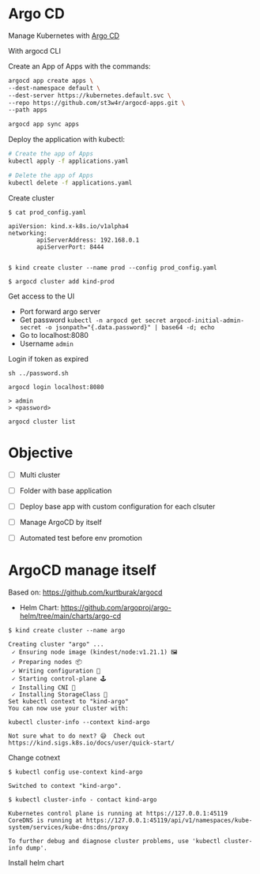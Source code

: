 # Argo CD

Manage Kubernetes with [Argo CD](https://argo-cd.readthedocs.io/en/stable/)

With argocd CLI

Create an App of Apps with the commands:

```bash
argocd app create apps \
--dest-namespace default \
--dest-server https://kubernetes.default.svc \
--repo https://github.com/st3w4r/argocd-apps.git \
--path apps

argocd app sync apps
```


Deploy the  application with kubectl:

```bash
# Create the app of Apps
kubectl apply -f applications.yaml

# Delete the app of Apps
kubectl delete -f applications.yaml
```

Create cluster

```
$ cat prod_config.yaml

apiVersion: kind.x-k8s.io/v1alpha4
networking:
        apiServerAddress: 192.168.0.1
        apiServerPort: 8444


$ kind create cluster --name prod --config prod_config.yaml

$ argocd cluster add kind-prod
```


Get access to the UI

- Port forward argo server
- Get password `kubectl -n argocd get secret argocd-initial-admin-secret -o jsonpath="{.data.password}" | base64 -d; echo`
- Go to localhost:8080
- Username `admin`


Login if token as expired

```
sh ../password.sh

argocd login localhost:8080

> admin
> <password>

argocd cluster list
```



# Objective

- [ ] Multi cluster
- [ ] Folder with base application
- [ ] Deploy base app with custom configuration for each clsuter
- [ ] Manage ArgoCD by itself
- [ ] Automated test before env promotion


# ArgoCD manage itself

Based on: https://github.com/kurtburak/argocd


- Helm Chart: https://github.com/argoproj/argo-helm/tree/main/charts/argo-cd

```
$ kind create cluster --name argo

Creating cluster "argo" ...
 ✓ Ensuring node image (kindest/node:v1.21.1) 🖼
 ✓ Preparing nodes 📦
 ✓ Writing configuration 📜
 ✓ Starting control-plane 🕹️
 ✓ Installing CNI 🔌
 ✓ Installing StorageClass 💾
Set kubectl context to "kind-argo"
You can now use your cluster with:

kubectl cluster-info --context kind-argo

Not sure what to do next? 😅  Check out https://kind.sigs.k8s.io/docs/user/quick-start/

```

Change cotnext
```
$ kubectl config use-context kind-argo

Switched to context "kind-argo".

$ kubectl cluster-info - contact kind-argo

Kubernetes control plane is running at https://127.0.0.1:45119
CoreDNS is running at https://127.0.0.1:45119/api/v1/namespaces/kube-system/services/kube-dns:dns/proxy

To further debug and diagnose cluster problems, use 'kubectl cluster-info dump'.
```


Install helm chart
